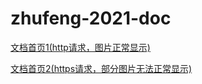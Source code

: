 # zhufeng-2021-doc

[文档首页1(http请求，图片正常显示)](http://t.zhuzm.icu/doc)


[文档首页2(https请求，部分图片无法正常显示)](https://zhufeng-2021-doc.vercel.app/)
